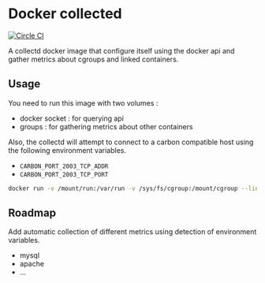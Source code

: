 # Docker collected 

[![Circle CI](https://circleci.com/gh/dstendardi/docker-collectd.svg?style=shield)](https://circleci.com/gh/dstendardi/docker-collectd)

A collectd docker image that configure itself using the docker api and gather metrics about cgroups and linked containers.

## Usage

You need to run this image with two volumes :

 * docker socket : for querying api
 * groups : for gathering metrics about other containers

Also, the collectd will attempt to connect to a carbon compatible host using the following environment variables.

 * `CARBON_PORT_2003_TCP_ADDR`
 * `CARBON_PORT_2003_TCP_PORT` 

```sh
docker run -v /mount/run:/var/run -v /sys/fs/cgroup:/mount/cgroup --link graphite:carbon -ti qay.io/dstendardi/collectd
```

## Roadmap

Add automatic collection of different metrics using detection of environment variables.

 * mysql
 * apache
 * ...

